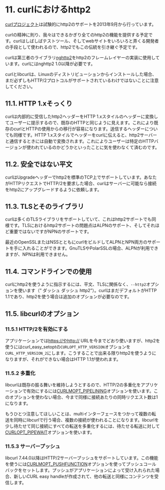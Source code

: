 # 11. curlにおけるhttp2

[curlプロジェクト](https://curl.haxx.se/)は試験的にhttp2のサポートを2013年9月から行っています。

curlの精神に則り、我々はできるかぎり全てのhttp2の機能を提供する予定です。curlはしばしばテストツール、そしてwebサイトをいろいろと弄くる開発者の手段として使われるので、http2でもこの伝統を引き継ぐ予定です。

curlは第三者のライブラリ[nghttp2](https://nghttp2.org/)をhttp2のフレームレイヤーの実装に使用しています。curlにはnghttp2 1.0以降が必要です。

curlとlibcurlは、Linuxのディストリビューションからインストールした場合、まだ必ずしもHTTP/2プロトコルがサポートされているわけではないことに注意してください。

## 11.1. HTTP 1.xそっくり

curlは内部的に受信したhttp2ヘッダーをHTTP 1.xスタイルのヘッダーに変換してユーザーに提示するので、既存のHTTPと同じように見えます。これにより既存のcurlとHTTPの使用からの移行が容易になります。送信するヘッダーについても同様です。HTTP 1.xスタイルでヘッダーをcurlに伝えると、http2サーバーと通信するときには自動で変換されます。これによりユーザーは特定のHTTPバージョンが使われているのかどうかといったことに気を使わなくて済むのです。

## 11.2. 安全ではない平文

curlはUpgradeヘッダーでhttp2を標準のTCP上でサポートしています。あなたがHTTPリクエストでHTTP/2を要求した場合、curlはサーバーに可能なら接続をhttp2にアップグレードするように依頼します。

## 11.3. TLSとそのライブラリ

curlは多くのTLSライブラリをサポートしていて、これはhttp2サポートでも同様です。TLSにおけるhttp2サポートの問題点はALPNのサポート、そしてそれほど重要ではないですがNPNのサポートです。

最近のOpenSSLまたはNSSとともにcurlをビルドしてALPNとNPN両方のサポートを手に入れることができます。GnuTLSやPolarSSLの場合、ALPNが利用できますが、NPNは利用できません。

## 11.4. コマンドラインでの使用

curlにhttp2を使うように指示するには、平文、TLSに関係なく、`--http2`オプションを使います（” ダッシュ ダッシュ http2”）。curlはまだデフォルトがHTTP 1.1であり、http2を使う場合は追加のオプションが必要なのです。

## 11.5. libcurlのオプション

### 11.5.1 HTTP/2を有効にする

アプリケーションでは[https://やhttp://](https://やhttp://) URLを今までどおり使いますが、http2を使うにはcurl\_easy\_setoptの`CURLOPT_HTTP_VERSION`オプションを`CURL_HTTP_VERSION_2`にします。こうすることで出来る限りhttp2を使うようになりますが、それができない場合はHTTP 1.1が使われます。

### 11.5.2 多重化

libcurlは既存の振る舞いを維持しようとするので、HTTP/2の多重化をアプリケーションで有効にするには[CURLMOPT\_PIPELINING](https://curl.haxx.se/libcurl/c/CURLMOPT_PIPELINING.html)オプションを使います。このオプションを使わない場合、今まで同様に接続あたりの同時リクエスト数は1になります。

もうひとつ注意してほしいことは、multiインターフェースをつかって複数の転送を同時にlibcurlで行う場合、複数の接続が使われることになります。libcurlを少し待たせて同じ接続にすべての転送を多重化するには、待たせる転送に対して[CURLOPT\_PIPEWAIT](https://curl.haxx.se/libcurl/c/CURLOPT_PIPEWAIT.html)オプションを使います。

### 11.5.3 サーバープッシュ

libcurl 7.44.0以降はHTTP/2サーバープッシュをサポートしています。この機能を使うには[CURLMOPT\_PUSHFUNCTION](https://curl.haxx.se/libcurl/c/CURLMOPT_PUSHFUNCTION.html)オプションを使ってプッシュコールバックをセットします。プッシュがアプリケーションによって受け入れられた場合、新しいCURL easy handleが作成されて、他の転送と同様にコンテンツを受信します。


